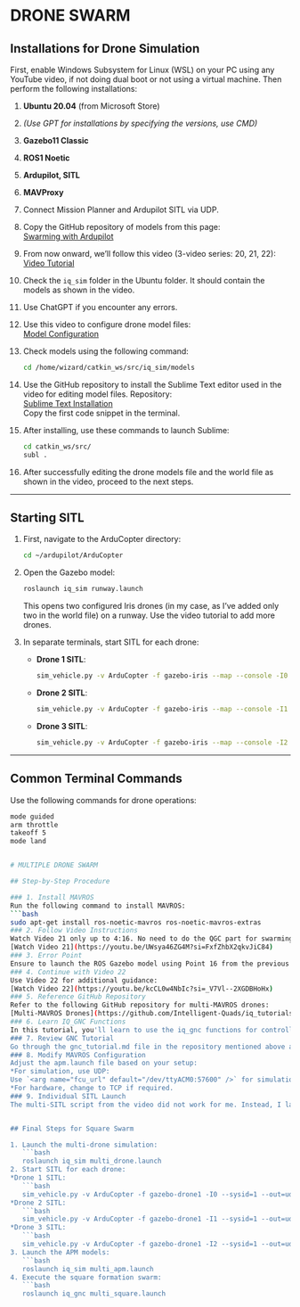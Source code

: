 # DRONE SWARM

## Installations for Drone Simulation
First, enable Windows Subsystem for Linux (WSL) on your PC using any YouTube video, if not doing dual boot or not using a virtual machine. Then perform the following installations:

1. **Ubuntu 20.04** (from Microsoft Store)
2. *(Use GPT for installations by specifying the versions, use CMD)*
3. **Gazebo11 Classic**
4. **ROS1 Noetic**
5. **Ardupilot, SITL**
6. **MAVProxy**
7. Connect Mission Planner and Ardupilot SITL via UDP.
8. Copy the GitHub repository of models from this page:  
   [Swarming with Ardupilot](https://github.com/Intelligent-Quads/iq_tutorials/blob/master/docs/swarming_ardupilot.md)
9. From now onward, we’ll follow this video (3-video series: 20, 21, 22):  
   [Video Tutorial](https://youtu.be/r15Tc6e2K7Y?si=BZBRU9V97PnklaUC)
10. Check the `iq_sim` folder in the Ubuntu folder. It should contain the models as shown in the video.
11. Use ChatGPT if you encounter any errors.
12. Use this video to configure drone model files:  
    [Model Configuration](https://youtu.be/r15Tc6e2K7Y?start=160&end=520)
13. Check models using the following command:  
    ```bash
    cd /home/wizard/catkin_ws/src/iq_sim/models
    ```
14. Use the GitHub repository to install the Sublime Text editor used in the video for editing model files. Repository:  
    [Sublime Text Installation](https://github.com/Intelligent-Quads/iq_tutorials/blob/master/docs/gnc_tutorial.md)  
    Copy the first code snippet in the terminal.
15. After installing, use these commands to launch Sublime:
    ```bash
    cd catkin_ws/src/
    subl .
    ```

16. After successfully editing the drone models file and the world file as shown in the video, proceed to the next steps.

---

## Starting SITL

1. First, navigate to the ArduCopter directory:
    ```bash
    cd ~/ardupilot/ArduCopter
    ```

2. Open the Gazebo model:
    ```bash
    roslaunch iq_sim runway.launch
    ```
   This opens two configured Iris drones (in my case, as I’ve added only two in the world file) on a runway. Use the video tutorial to add more drones.

3. In separate terminals, start SITL for each drone:
    - **Drone 1 SITL**:
      ```bash
      sim_vehicle.py -v ArduCopter -f gazebo-iris --map --console -I0 --out=udp:127.0.0.1:14550
      ```
    - **Drone 2 SITL**:
      ```bash
      sim_vehicle.py -v ArduCopter -f gazebo-iris --map --console -I1 --out=udp:127.0.0.1:14560
      ```
    - **Drone 3 SITL**:
      ```bash
      sim_vehicle.py -v ArduCopter -f gazebo-iris --map --console -I2 --out=udp:127.0.0.1:14570
      ```

---

## Common Terminal Commands
Use the following commands for drone operations:
```bash
mode guided
arm throttle
takeoff 5
mode land


# MULTIPLE DRONE SWARM

## Step-by-Step Procedure

### 1. Install MAVROS
Run the following command to install MAVROS:
```bash
sudo apt-get install ros-noetic-mavros ros-noetic-mavros-extras
### 2. Follow Video Instructions
Watch Video 21 only up to 4:16. No need to do the QGC part for swarming. After that, move on to the next step:
[Watch Video 21](https://youtu.be/UWsya46ZG4M?si=FxfZhbX2qkvJiC84)
### 3. Error Point
Ensure to launch the ROS Gazebo model using Point 16 from the previous "DRONE SWARM" page before starting SITL.
### 4. Continue with Video 22
Use Video 22 for additional guidance:
[Watch Video 22](https://youtu.be/kcCL0w4NbIc?si=_V7Vl--2XGDBHoHx)
### 5. Reference GitHub Repository
Refer to the following GitHub repository for multi-MAVROS drones:
[Multi-MAVROS Drones](https://github.com/Intelligent-Quads/iq_tutorials/blob/master/docs/multi_mavros_drones.md)
### 6. Learn IQ_GNC Functions
In this tutorial, you'll learn to use the iq_gnc functions for controlling multiple drones on the same ROS network.
### 7. Review GNC Tutorial
Go through the gnc_tutorial.md file in the repository mentioned above and copy the repo before following the video.
### 8. Modify MAVROS Configuration
Adjust the apm.launch file based on your setup:
*For simulation, use UDP:
Use `<arg name="fcu_url" default="/dev/ttyACM0:57600" />` for simulation.
*For hardware, change to TCP if required.
### 9. Individual SITL Launch
The multi-SITL script from the video did not work for me. Instead, I launched SITL individually in separate terminals. You may try the script to see if it works for you.


## Final Steps for Square Swarm

1. Launch the multi-drone simulation:
   ```bash
   roslaunch iq_sim multi_drone.launch
2. Start SITL for each drone:
*Drone 1 SITL:
   ```bash
   sim_vehicle.py -v ArduCopter -f gazebo-drone1 -I0 --sysid=1 --out=udp:127.0.0.1:14551 --out=udp:127.0.0.1:14555
*Drone 2 SITL:
   ```bash
   sim_vehicle.py -v ArduCopter -f gazebo-drone1 -I1 --sysid=1 --out=udp:127.0.0.1:14561 --out=udp:127.0.0.1:14565
*Drone 3 SITL:
   ```bash
   sim_vehicle.py -v ArduCopter -f gazebo-drone1 -I2 --sysid=1 --out=udp:127.0.0.1:14571 --out=udp:127.0.0.1:14575
3. Launch the APM models:
   ```bash
   roslaunch iq_sim multi_apm.launch
4. Execute the square formation swarm:
   ```bash
   roslaunch iq_gnc multi_square.launch


